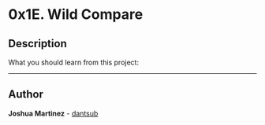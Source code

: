# 0x1E. Wild Compare

## Description

What you should learn from this project:

---

## Author

**Joshua Martinez** - [dantsub](https://github.com/dantsub)
